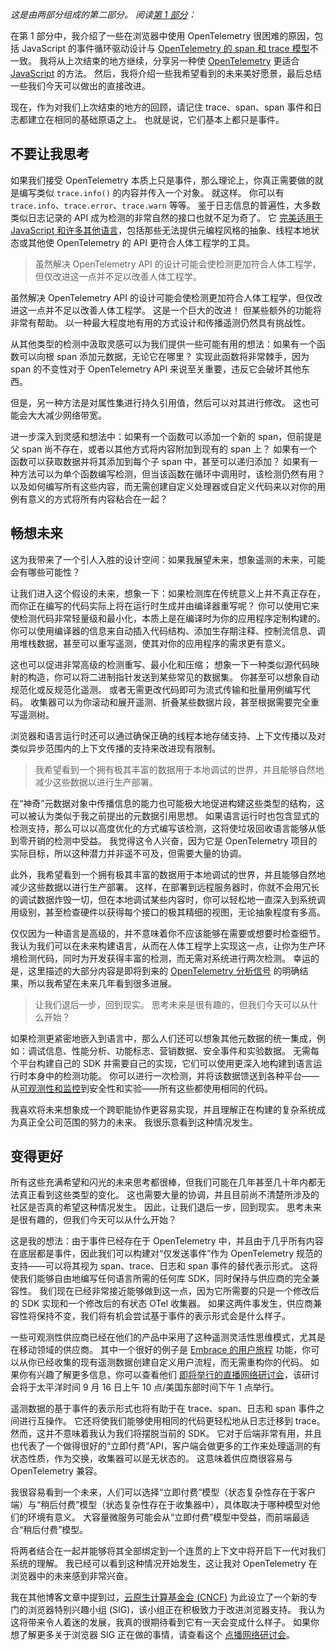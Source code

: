 *这是由两部分组成的第二部分。 阅读[第 1 部分](https://thenewstack.io/opentelemetry-challenges-handling-long-running-spans/)：*

在第 1 部分中，我介绍了一些在浏览器中使用 OpenTelemetry 很困难的原因，包括 JavaScript 的事件循环驱动设计与 [OpenTelemetry 的 span 和 trace 模型](https://thenewstack.io/opentelemetry-challenges-handling-long-running-spans/)不一致。 我将从上次结束的地方继续，分享另一种使 [OpenTelemetry](https://thenewstack.io/what-is-opentelemetry-the-ultimate-guide/) 更适合 [JavaScript](https://thenewstack.io/30-years-of-javascript-10-milestones-that-changed-the-web/) 的方法。 然后，我将介绍一些我希望看到的未来美好愿景，最后总结一些我们今天可以做出的直接改进。

现在，作为对我们上次结束的地方的回顾，请记住 trace、span、span 事件和日志都建立在相同的基础原语之上。 也就是说，它们基本上都只是事件。

## 不要让我思考

如果我们接受 OpenTelemetry 本质上只是事件，那么理论上，你真正需要做的就是编写类似 `trace.info()` 的内容并传入一个对象。 就这样。 你可以有 `trace.info`、`trace.error`、`trace.warn` 等等。 鉴于日志信息的普遍性，大多数类似日志记录的 API 成为检测的非常自然的接口也就不足为奇了。 它 [完美适用于 JavaScript 和许多其他语言](https://thenewstack.io/javascript-framework-reality-check-whats-actually-working/)，包括那些无法提供元编程风格的抽象、线程本地状态或其他使 OpenTelemetry 的 API 更符合人体工程学的工具。

> 虽然解决 OpenTelemetry API 的设计可能会使检测更加符合人体工程学，但仅改进这一点并不足以改善人体工程学。

虽然解决 OpenTelemetry API 的设计可能会使检测更加符合人体工程学，但仅改进这一点并不足以改善人体工程学。 这是一个巨大的改进！ 但某些额外的功能将非常有帮助。 以一种最大程度地有用的方式设计和传播遥测仍然具有挑战性。

从其他类型的检测中汲取灵感可以为我们提供一些可能有用的想法：如果有一个函数可以向根 span 添加元数据，无论它在哪里？ 实现此函数将非常棘手，因为 span 的不变性对于 OpenTelemetry API 来说至关重要，违反它会破坏其他东西。

但是，另一种方法是对属性集进行持久引用值，然后可以对其进行修改。 这也可能会大大减少网络带宽。

进一步深入到灵感和想法中：如果有一个函数可以添加一个新的 span，但前提是父 span 尚不存在，或者以其他方式将内容附加到现有的 span 上？ 如果有一个函数可以获取数据并将其添加到每个子 span 中，甚至可以递归添加？ 如果有一种方法可以为单个函数编写检测，但当该函数在循环中调用时，该检测仍然有用？ 以及如何编写所有这些内容，而无需创建自定义处理器或自定义代码来以对你的用例有意义的方式将所有内容粘合在一起？

## 畅想未来

这为我带来了一个引人入胜的设计空间：如果我展望未来，想象遥测的未来，可能会有哪些可能性？

让我们进入这个假设的未来，想象一下：如果检测库在传统意义上并不真正存在，而你正在编写的代码实际上将在运行时生成并由编译器重写呢？ 你可以使用它来使检测代码非常轻量级和最小化，本质上是在编译时为你的应用程序定制构建的。 你可以使用编译器的信息来自动插入代码结构、添加生存期注释、控制流信息、调用堆栈数据，甚至可以重写遥测，使其对你的应用程序的需求更有意义。

这也可以促进非常高级的检测重写、最小化和压缩； 想象一下一种类似源代码映射的构造，你可以将二进制指针发送到某些常见的数据集。 你甚至可以想象自动规范化或反规范化遥测。 或者无需更改代码即可为流式传输和批量用例编写代码。 收集器可以为你滚动和展开遥测、折叠某些数据片段，甚至根据需要完全重写遥测树。

浏览器和语言运行时还可以通过确保正确的线程本地存储支持、上下文传播以及对类似异步范围内的上下文传播的支持来改进现有限制。

> 我希望看到一个拥有极其丰富的数据用于本地调试的世界，并且能够自然地减少这些数据以进行生产部署。

在“神奇”元数据对象中传播信息的能力也可能极大地促进构建这些类型的结构，这可以被认为类似于我之前提出的元数据引用思想。 如果语言运行时也包含显式的检测支持，那么可以以高度优化的方式编写该检测，这将使垃圾回收语言能够从低到零开销的检测中受益。 我觉得这令人兴奋，因为它是 OpenTelemetry 项目的实际目标，所以这种潜力并非遥不可及，但需要大量的协调。

此外，我希望看到一个拥有极其丰富的数据用于本地调试的世界，并且能够自然地减少这些数据以进行生产部署。 这样，在部署到远程服务器时，你就不会用冗长的调试数据炸毁一切，但在本地调试某些内容时，你可以轻松地一直深入到系统调用级别，甚至检查硬件以获得每个接口的极其精细的视图，无论抽象程度有多高。

仅仅因为一种语言是高级的，并不意味着你不应该能够在需要或想要时检查细节。 我认为我们可以在未来构建语言，从而在人体工程学上实现这一点，让你为生产环境检测代码，同时为开发获得丰富的检测，而无需对系统进行两次检测。 幸运的是，这里描述的大部分内容是即将到来的 [OpenTelemetry 分析信号](https://github.com/open-telemetry/opentelemetry-specification/blob/main/oteps/profiles/0212-profiling-vision.md) 的明确结果，所以我希望在未来几年看到很多进展。

> 让我们退后一步，回到现实。 思考未来是很有趣的，但我们今天可以从什么开始？

如果检测更紧密地嵌入到语言中，那么人们还可以想象其他元数据的统一集成，例如：调试信息、性能分析、功能标志、营销数据、安全事件和实验数据。 无需每个平台构建自己的 SDK 并需要自己的实现，它们可以使用更深入地构建到语言运行时本身中的检测功能。 你可以进行一次检测，并将该数据馈送到各种平台——从[可观测性和监控](https://thenewstack.io/monitoring-vs-observability-whats-the-difference/ "可观测性和监控")到安全性和实验——所有这些都使用相同的代码。

我喜欢将未来想象成一个跨职能协作更容易实现，并且理解正在构建的复杂系统成为真正全公司范围的努力的未来。 我很乐意看到这种情况发生。

## 变得更好

所有这些充满希望和闪光的未来思考都很棒，但我们可能在几年甚至几十年内都无法真正看到这些类型的变化。 这也需要大量的协调，并且目前尚不清楚所涉及的社区是否真的希望这种情况发生。 因此，让我们退后一步，回到现实。 思考未来是很有趣的，但我们今天可以从什么开始？

这是我的想法：由于事件已经存在于 OpenTelemetry 中，并且由于几乎所有内容在底层都是事件，因此我们可以构建对“仅发送事件”作为 OpenTelemetry 规范的支持——可以将其视为 span、trace、日志和 span 事件的替代表示形式。 这将使我们能够自由地编写任何语言所需的任何库 SDK，同时保持与供应商的完全兼容性。 我们现在已经非常接近能够做到这一点，因为它所需要的只是一个修改后的 SDK 实现和一个修改后的有状态 OTel 收集器。 如果这两件事发生，供应商兼容性将保持不变，我们将有机会尝试基于事件的表示形式会是什么样子。

一些可观测性供应商已经在他们的产品中采用了这种遥测灵活性思维模式，尤其是在移动领域的供应商。 其中一个很好的例子是 [Embrace 的用户旅程](https://embrace.io/blog/user-journeys-walkthrough/?utm_source=the-new-stack&utm_medium=paid&utm_campaign=ergonomic-js) 功能，你可以从你已经收集的现有遥测数据创建自定义用户流程，而无需重构你的代码。 如果你有兴趣了解更多信息，你可以查看他们 [即将举行的直播网络研讨会](https://get.embrace.io/user-journeys-webinar?utm_source=the-new-stack&utm_medium=paid&utm_campaign=ergonomic-js)，该研讨会将于太平洋时间 9 月 16 日上午 10 点/美国东部时间下午 1 点举行。

遥测数据的基于事件的表示形式也将有助于在 trace、span、日志和 span 事件之间进行互操作。 它还将使我们能够使用相同的代码更轻松地从日志迁移到 trace。 然而，这并不意味着我认为我们将摆脱当前的 SDK。 它对于后端非常有用，并且也代表了一个做得很好的“立即付费”API，客户端会做更多的工作来处理遥测的有状态性质，作为交换，收集器可以是无状态的。 这意味着供应商很容易与 OpenTelemetry 兼容。

我很容易看到一个未来，人们可以选择“立即付费”模型（状态复杂性存在于客户端）与“稍后付费”模型（状态复杂性存在于收集器中），具体取决于哪种模型对他们的环境有意义。 大容量微服务可能会从“立即付费”模型中受益，而前端最适合“稍后付费”模型。

将两者结合在一起并能够将其全部绑定到一个连贯的上下文中将开启下一代对我们系统的理解。 我已经可以看到这种情况开始发生，这让我对 OpenTelemetry 在浏览器中的未来感到非常兴奋。

我在其他博客文章中提到过，[云原生计算基金会 (CNCF)](https://cncf.io/?utm_content=inline+mention) 为此设立了一个新的专门的浏览器特别兴趣小组 (SIG)，该小组正在积极致力于改进浏览器支持。 我认为这将带来令人着迷的发展，我真的很期待看到它有一天会变成什么样子。 如果你想了解更多关于浏览器 SIG 正在做的事情，请查看这个 [点播网络研讨会](https://get.embrace.io/web-otel-panel-typ?utm_source=the-new-stack&utm_medium=paid&utm_campaign=ergonomic-js)。
